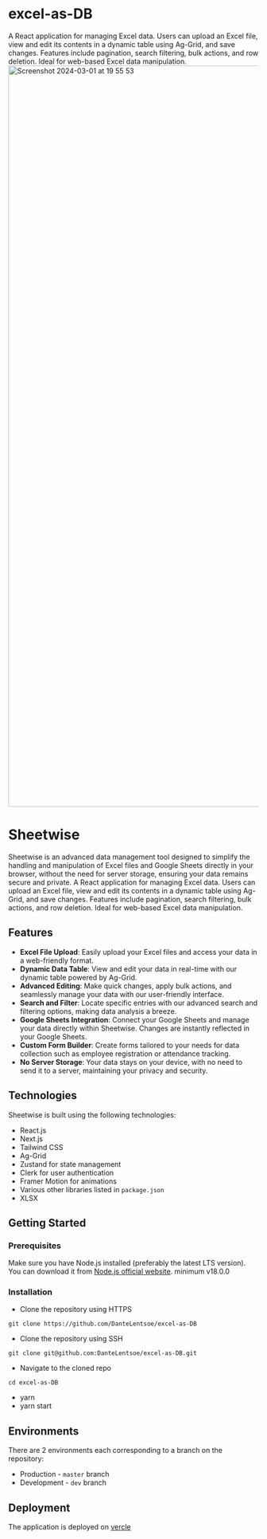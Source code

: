 # excel-as-DB

A React application for managing Excel data. Users can upload an Excel file, view and edit its contents in a dynamic table using Ag-Grid, and save changes. Features include pagination, search filtering, bulk actions, and row deletion. Ideal for web-based Excel data manipulation.
<img width="1488" alt="Screenshot 2024-03-01 at 19 55 53" src="https://github.com/DanteLentsoe/excel-as-DB/assets/65385487/ed2e5ef6-2a8f-4245-b413-7619e9869070">

# Sheetwise

Sheetwise is an advanced data management tool designed to simplify the handling and manipulation of Excel files and Google Sheets directly in your browser, without the need for server storage, ensuring your data remains secure and private. A React application for managing Excel data. Users can upload an Excel file, view and edit its contents in a dynamic table using Ag-Grid, and save changes. Features include pagination, search filtering, bulk actions, and row deletion. Ideal for web-based Excel data manipulation.

## Features

- **Excel File Upload**: Easily upload your Excel files and access your data in a web-friendly format.
- **Dynamic Data Table**: View and edit your data in real-time with our dynamic table powered by Ag-Grid.
- **Advanced Editing**: Make quick changes, apply bulk actions, and seamlessly manage your data with our user-friendly interface.
- **Search and Filter**: Locate specific entries with our advanced search and filtering options, making data analysis a breeze.
- **Google Sheets Integration**: Connect your Google Sheets and manage your data directly within Sheetwise. Changes are instantly reflected in your Google Sheets.
- **Custom Form Builder**: Create forms tailored to your needs for data collection such as employee registration or attendance tracking.
- **No Server Storage**: Your data stays on your device, with no need to send it to a server, maintaining your privacy and security.

## Technologies

Sheetwise is built using the following technologies:

- React.js
- Next.js
- Tailwind CSS
- Ag-Grid
- Zustand for state management
- Clerk for user authentication
- Framer Motion for animations
- Various other libraries listed in `package.json`
- XLSX

## Getting Started

### Prerequisites

Make sure you have Node.js installed (preferably the latest LTS version). You can download it from [Node.js official website](https://nodejs.org/). minimum v18.0.0

### Installation

- Clone the repository using HTTPS

```
git clone https://github.com/DanteLentsoe/excel-as-DB
```

- Clone the repository using SSH

```
git clone git@github.com:DanteLentsoe/excel-as-DB.git
```

- Navigate to the cloned repo

```
cd excel-as-DB
```

- yarn
- yarn start

## Environments

There are 2 environments each corresponding to a branch on the repository:

- Production - `master` branch
- Development - `dev` branch

## Deployment

The application is deployed on [vercle](```https://vercel.com/```)

